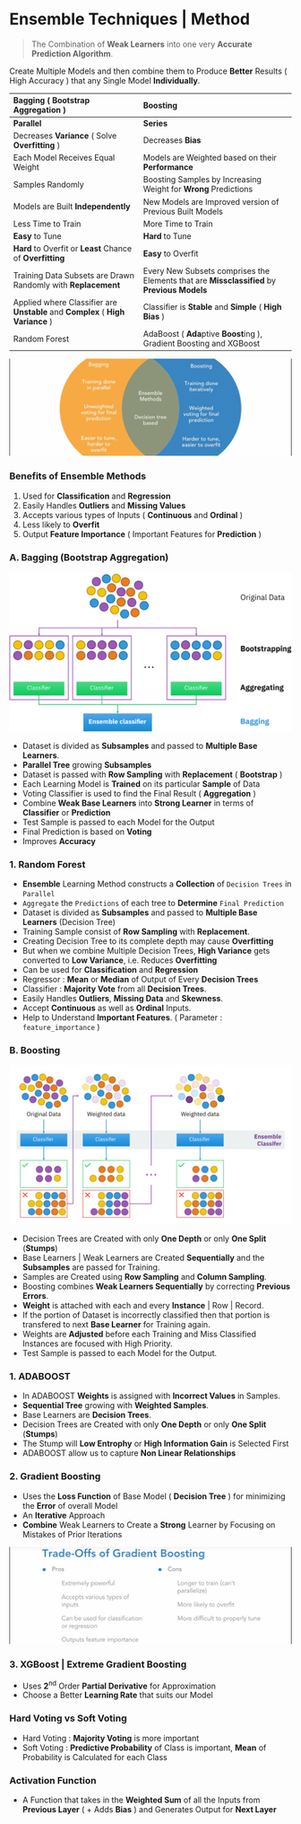 # Ensemble Techniques | Method

> The Combination of **Weak Learners** into one very **Accurate Prediction Algorithm**.

Create Multiple Models and then combine them to Produce **Better** Results ( High Accuracy ) that any Single Model **Individually**.
 
Bagging ( Bootstrap Aggregation ) | Boosting
:--- | :---
**Parallel** | **Series**
Decreases **Variance** ( Solve **Overfitting** ) | Decreases **Bias**
Each Model Receives Equal Weight | Models are Weighted based on their **Performance**
Samples Randomly | Boosting Samples by Increasing Weight for **Wrong** Predictions
Models are Built **Independently** | New Models are Improved version of Previous Built Models
Less Time to Train | More Time to Train
**Easy** to Tune | **Hard** to Tune
**Hard** to Overfit or **Least** Chance of **Overfitting** | **Easy** to Overfit
Training Data Subsets are Drawn Randomly with **Replacement** | Every New Subsets comprises the Elements that are **Missclassified** by **Previous Models**
Applied where Classifier are **Unstable** and **Complex** ( **High Variance** ) | Classifier is **Stable** and **Simple** ( **High Bias** )
Random Forest | AdaBoost ( **Ada**ptive **Boost**ing ), Gradient Boosting and XGBoost

![Ensembles](Image/Ensembles.png)

### Benefits of Ensemble Methods

1. Used for **Classification** and **Regression**
2. Easily Handles **Outliers** and **Missing Values**
3. Accepts various types of Inputs ( **Continuous** and **Ordinal** )
4. Less likely to **Overfit**
5. Output **Feature Importance** ( Important Features for **Prediction** )

### A. Bagging (Bootstrap Aggregation)

![Ensemble Bagging](Image/EnsembleBagging.svg)

- Dataset is divided as **Subsamples** and passed to **Multiple Base Learners**.
- **Parallel Tree** growing **Subsamples**
- Dataset is passed with **Row Sampling** with **Replacement** ( **Bootstrap** )
- Each Learning Model is **Trained** on its particular **Sample** of Data
- Voting Classifier is used to find the Final Result ( **Aggregation** )
- Combine **Weak Base Learners** into **Strong Learner** in terms of **Classifier** or **Prediction**
- Test Sample is passed to each Model for the Output
- Final Prediction is based on **Voting**
- Improves **Accuracy**

### 1. Random Forest

- **Ensemble** Learning Method constructs a **Collection** of `Decision Trees` in `Parallel` 
- `Aggregate` the `Predictions` of each tree to **Determine** `Final Prediction`
- Dataset is divided as **Subsamples** and passed to **Multiple Base Learners** (Decision Tree)
- Training Sample consist of **Row Sampling** with **Replacement**.
- Creating Decision Tree to its complete depth may cause **Overfitting**
- But when we combine Multiple Decision Trees, **High Variance** gets converted to **Low Variance**, i.e. Reduces **Overfitting**
- Can be used for **Classification** and **Regression**
- Regressor : **Mean** or **Median** of Output of Every **Decision Trees**
- Classifier : **Majority Vote** from all **Decision Trees**.
- Easily Handles **Outliers**, **Missing Data** and **Skewness**.
- Accept **Continuous** as well as **Ordinal** Inputs.
- Help to Understand **Important Features**. ( Parameter : `feature_importance` )

### B. Boosting

![Ensemble Boosting](Image/EnsembleBoosting.svg)

- Decision Trees are Created with only **One Depth** or only **One Split** (**Stumps**)
- Base Learners | Weak Learners are Created **Sequentially** and the **Subsamples** are passed for Training.
- Samples are Created using **Row Sampling** and **Column Sampling**.
- Boosting combines **Weak Learners Sequentially** by correcting **Previous Errors**.
- **Weight** is attached with each and every **Instance** | Row | Record.
- If the portion of Dataset is incorrectly classified then that portion is transfered to next **Base Learner** for Training again.
- Weights are **Adjusted** before each Training and Miss Classified Instances are focused with High Priority.
- Test Sample is passed to each Model for the Output.

### 1. ADABOOST

- In ADABOOST **Weights** is assigned with **Incorrect Values** in Samples.
- **Sequential Tree** growing  with **Weighted Samples**.
- Base Learners are **Decision Trees**.
- Decision Trees are Created with only **One Depth** or only **One Split** (**Stumps**)
- The Stump will **Low Entrophy** or **High Information Gain** is Selected First
- ADABOOST allow us to capture **Non Linear Relationships**

### 2. Gradient Boosting
- Uses the **Loss Function** of Base Model ( **Decision Tree** ) for minimizing the **Error** of overall Model
- An **Iterative** Approach
- **Combine** Weak Learners to Create a **Strong** Learner by Focusing on Mistakes of Prior Iterations

![Gradient Boosting](Image/GB.png)

### 3. XGBoost | Extreme Gradient Boosting
- Uses **2**<sup>nd</sup> Order **Partial Derivative** for Approximation
- Choose a Better **Learning Rate** that suits our Model

### Hard Voting vs Soft Voting

- Hard Voting : **Majority Voting** is more important
- Soft Voting : **Predictive Probability** of Class is important, **Mean** of Probability is Calculated for each Class

### Activation Function
- A Function that takes in the **Weighted Sum** of all the Inputs from **Previous Layer** ( + Adds **Bias** ) and Generates Output for **Next Layer**
